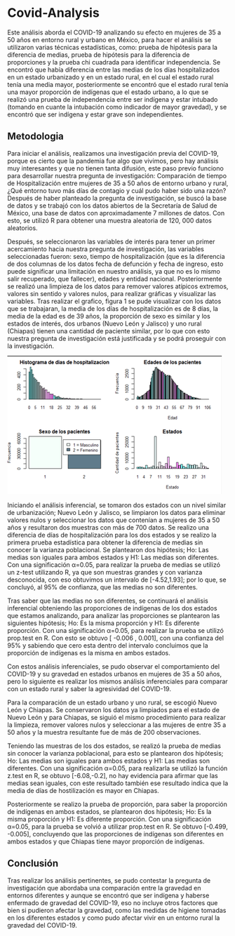 # Covid-Analysis
Este análisis aborda el COVID-19 analizando su efecto en mujeres de 35 a 50 años en entorno rural y urbano en México, para hacer el análisis se utilizaron varias técnicas estadísticas, como: prueba de hipótesis para la diferencia de medias, prueba de hipótesis para la diferencia de proporciones y la prueba chi cuadrada para identificar independencia. Se encontró que había diferencia entre las medias de los días hospitalizados en un estado urbanizado y en un estado rural, en el cual el estado rural tenía una media mayor, posteriormente se encontró que el estado rural tenía una mayor proporción de indígenas que el estado urbano, a lo que se realizó una prueba de independencia entre ser indígena y estar intubado (tomando en cuante la intubación como indicador de mayor gravedad), y se encontró que ser indígena y estar grave son independientes.

## Metodologia
Para iniciar el análisis, realizamos una investigación previa del COVID-19, porque es cierto que la pandemia fue algo que vivimos, pero hay análisis muy interesantes y que no tienen tanta difusión, este paso previo funciono para desarrollar nuestra pregunta de investigación: Comparación de tiempo de Hospitalización entre mujeres de 35 a 50 años de entorno urbano y rural, ¿Qué entorno tuvo más días de contagio y cuál pudo haber sido una razón? Después de haber planteado la pregunta de investigación, se buscó la base de datos y se trabajó con los datos abiertos de la Secretaría de Salud de México, una base de datos con aproximadamente 7 millones de datos. Con esto, se utilizó R para obtener una muestra aleatoria de 120, 000 datos aleatorios.

Después, se seleccionaron las variables de interés para tener un primer acercamiento hacia
nuestra pregunta de investigación, las variables seleccionadas fueron: sexo, tiempo de hospitalización (que es la diferencia de dos columnas de los datos fecha de defunción y fecha de ingreso, esto puede significar una limitación en nuestro análisis, ya que no es lo mismo salir recuperado, que fallecer), edades y entidad nacional. Posteriormente se realizó una limpieza de los datos para remover valores atípicos extremos, valores sin sentido y valores nulos, para realizar gráficas y visualizar las variables. Tras realizar el grafico, figura 1 se pude visualizar con los datos que se trabajaran, la media de los días de hospitalización es de 8 días, la media de la edad es de 39 años, la proporción de sexo es similar y los estados de interés, dos urbanos (Nuevo León y Jalisco) y uno rural (Chiapas) tienen una cantidad de paciente similar, por lo que con esto nuestra pregunta de investigación está justificada y se podrá proseguir con la investigación.

 ![Image Text](https://github.com/axelqc/Covid-Analysis/blob/main/Visualizacion.png)

Iniciando el análisis inferencial, se tomaron dos estados con un nivel similar de urbanización; Nuevo León y Jalisco, se limpiaron los datos para eliminar valores nulos y seleccionar los datos que contenían a mujeres de 35 a 50 años y resultaron dos muestras con más de 700 datos. Se realizo una diferencia de días de hospitalización para los dos estados y se realizo la primera prueba estadística para obtener la diferencia de medias sin conocer la varianza poblacional. Se plantearon dos hipótesis; Ho: Las medias son iguales para ambos estados y H1: Las medias son diferentes. Con una significación α=0.05, para realizar la prueba de medias se utilizó un z-test utilizando R, ya que son muestras grandes y con varianza desconocida, con eso obtuvimos un intervalo de [-4.52,1.93]; por lo que, se concluyó, al 95% de confianza, que las medias no son diferentes.

Tras saber que las medias no son diferentes, se continuará el análisis inferencial obteniendo las proporciones de indígenas de los dos estados que estamos analizando, para analizar las proporciones se plantearon las siguientes hipótesis; Ho: Es la misma proporción y H1: Es diferente proporción. Con una significación α=0.05, para realizar la prueba se utilizó prop.test en R. Con esto se obtuvo [ -0.006 , 0.001], con una confianza del 95% y sabiendo que cero esta dentro del intervalo concluimos que la proporción de indígenas es la misma en ambos estados.

Con estos análisis inferenciales, se pudo observar el comportamiento del COVID-19 y su gravedad en estados urbanos en mujeres de 35 a 50 años, pero lo siguiente es realizar los mismos análisis inferenciales para comparar con un estado rural y saber la agresividad del COVID-19.

Para la comparación de un estado urbano y uno rural, se escogió Nuevo León y Chiapas. Se conservaron los datos ya limpiados para el estado de Nuevo León y para Chiapas, se siguió el mismo procedimiento para realizar la limpieza, remover valores nulos y seleccionar a las mujeres de entre 35 a 50 años y la muestra resultante fue de más de 200 observaciones.

Teniendo las muestras de los dos estados, se realizó la prueba de medias sin conocer la varianza poblacional, para esto se plantearon dos hipótesis; Ho: Las medias son iguales para ambos estados y H1: Las medias son diferentes. Con una significación α=0.05, para realizarla se utilizó la función z.test en R, se obtuvo [-6.08,-0.2], no hay evidencia para afirmar que las medias sean iguales, con este resultado también ese resultado indica que la media de días de hostilización es mayor en Chiapas.

Posteriormente se realizo la prueba de proporción, para saber la proporción de indígenas en ambos estados, se plantearon dos hipótesis; Ho: Es la misma proporción y H1: Es diferente proporción. Con una significación α=0.05, para la prueba se volvió a utilizar prop.test en R. Se obtuvo [-0.499, -0.005], concluyendo que las proporciones de indígenas son diferentes en ambos estados y que Chiapas tiene mayor proporción de indígenas.

## Conclusión
Tras realizar los análisis pertinentes, se pudo contestar la pregunta de investigación que abordaba una comparación entre la gravedad en entornos diferentes y aunque se encontró que ser indígena y haberse enfermado de gravedad del COVID-19, eso no incluye otros factores que bien si pudieron afectar la gravedad, como las medidas de higiene tomadas en los diferentes estados y como pudo afectar vivir en un entorno rural la gravedad del COVID-19.
